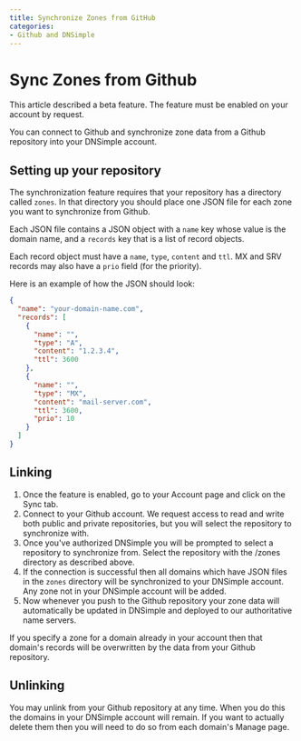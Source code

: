 ```yaml
---
title: Synchronize Zones from GitHub
categories:
- Github and DNSimple
---
```


# Sync Zones from Github

<note>
This article described a beta feature. The feature must be enabled on your account by request.
</note>

You can connect to Github and synchronize zone data from a Github repository into your DNSimple account.

## Setting up your repository

The synchronization feature requires that your repository has a directory called `zones`. In that directory you should place one JSON file for each zone you want to synchronize from Github.

Each JSON file contains a JSON object with a `name` key whose value is the domain name, and a `records` key that is a list of record objects.

Each record object must have a `name`, `type`, `content` and `ttl`. MX and SRV records may also have a `prio` field (for the priority).

Here is an example of how the JSON should look:

~~~json
{
  "name": "your-domain-name.com",
  "records": [
    {
      "name": "",
      "type": "A",
      "content": "1.2.3.4",
      "ttl": 3600
    },
    {
      "name": "",
      "type": "MX",
      "content": "mail-server.com",
      "ttl": 3600,
      "prio": 10
    }
  ]
}
~~~

## Linking

1. Once the feature is enabled, go to your Account page and click on the Sync tab.
2. Connect to your Github account. We request access to read and write both public and private repositories, but you will select the repository to synchronize with.
3. Once you've authorized DNSimple you will be prompted to select a repository to synchronize from. Select the repository with the /zones directory as described above.
4. If the connection is successful then all domains which have JSON files in the `zones` directory will be synchronized to your DNSimple account. Any zone not in your DNSimple account will be added.
5. Now whenever you push to the Github repository your zone data will automatically be updated in DNSimple and deployed to our authoritative name servers.

<warning>
If you specify a zone for a domain already in your account then that domain's records will be overwritten by the data from your Github repository.
</warning>

## Unlinking

You may unlink from your Github repository at any time. When you do this the domains in your DNSimple account will remain. If you want to actually delete them then you will need to do so from each domain's Manage page.
